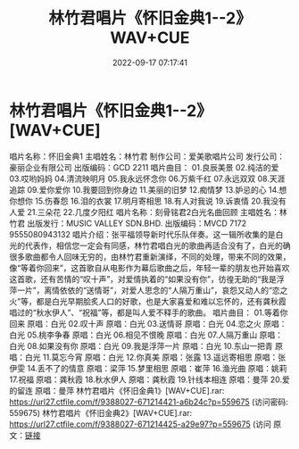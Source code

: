 ﻿---
title: 林竹君唱片《怀旧金典1--2》WAV+CUE
date: 2022-09-17 07:17:41
categories: WAV车载音乐、镜像
tags: 华语中文
---
# 林竹君唱片《怀旧金典1--2》[WAV+CUE]

唱片名称：怀旧金典1
主唱姓名：林竹君
制作公司：爱美歌唱片公司
发行公司：豪丽企业有限公司
出版编码：GCD 2211
唱片曲目：
01.良辰美景
02.纯洁的爱
03.哎哟妈妈
04.清流映明月
05.我永远怀念你
06.万紫千红
07.永远双双
08.天涯追踪
09.爱你爱你
10.我要回到你身边
11.美丽的旧梦
12.痴情梦
13.妒忌的心
14.想你想你
15.伤春怨
16.泪的衣裳
17.明月寄相思
18.有人对我说
19.诉衷情
20.我没有人爱
21.三朵花
22.几度夕阳红
唱片名称：刻骨铭君2白光名曲回顾
主唱姓名：林竹君
出版发行：MUSIC VALLEY SDN.BHD.
出版编码：MVCD 7172 9555080943132
唱片介绍：张平福领导新时代乐队伴奏。这一辑所收集的是白光的代表作，相信您一定会有同感，林竹君唱白光的歌曲再适合没有了，白光的确很多歌曲都令人回味无穷的，由林竹君重新演绎，不同的处理，带来不同的效果，像“等着你回来”，这首歌自从电影作为幕后歌曲之后，年轻一辈的朋友也开始喜欢这首歌，还有苦情的“叹十声”，对爱情执着的“如果没有你”，彷徨无助的“我是浮萍一片”，离情依依的“送情哥”，对爱人思念的“人隔万重山”，哀怨又动人的“恋之火”等，都是白光早期脍炙人口的好歌，也是大家喜爱和难以忘怀的，还有龚秋霞唱过的“秋水伊人”、“祝福”等，都是叫人爱不释手的歌曲。
唱片曲目：
01.等着你回来 原唱：白光
02.叹十声 原唱：白光
03.送情哥 原唱：白光
04.恋之火 原唱：白光
05.桃李争春 原唱：白光
06.相见不恨晚 原唱：白光
07.人隔万重山 原唱：白光
08.如果没有你 原唱：白光
09.我是浮萍一片 原唱：白光
10.东山一把青 原唱：白光
11.莫忘今宵 原唱：白光
12.你真美 原唱：张露
13.遥远寄相思 原唱：张伊雯
14.丢不了的情意 原唱：梁萍
15.梦里相思 原唱：崔萍
16.渔光曲 原唱：姚莉
17.祝福 原唱：龚秋霞
18.秋水伊人 原唱：龚秋霞
19.针线本相连 原唱：曼萍
20.爱的留连 原唱：曼萍
林竹君唱片《怀旧金典1》[WAV+CUE].rar: https://url27.ctfile.com/f/9388027-671214421-a6b24c?p=559675
(访问密码: 559675)
林竹君唱片《怀旧金典2》[WAV+CUE].rar: https://url27.ctfile.com/f/9388027-671214425-a29e97?p=559675
(访问
原文：[链接](https://blog.sina.com.cn/s/blog_1647c7e7601030zg0.html)